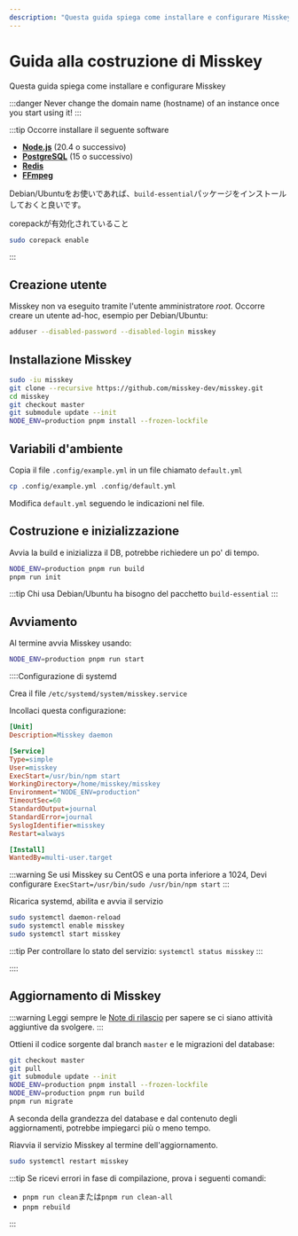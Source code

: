 ```yaml
---
description: "Questa guida spiega come installare e configurare Misskey"
---
```


# Guida alla costruzione di Misskey

Questa guida spiega come installare e configurare Misskey

:::danger
Never change the domain name (hostname) of an instance once you start using it!
:::

:::tip
Occorre installare il seguente software

- **[Node.js](https://nodejs.org/en/)** (20.4 o successivo)
- **[PostgreSQL](https://www.postgresql.org/)** (15 o successivo)
- **[Redis](https://redis.io/)**
- **[FFmpeg](https://www.ffmpeg.org/)**

Debian/Ubuntuをお使いであれば、`build-essential`パッケージをインストールしておくと良いです。

corepackが有効化されていること
```sh
sudo corepack enable
```
:::

## Creazione utente

Misskey non va eseguito tramite l'utente amministratore _root_. Occorre creare un utente ad-hoc, esempio per Debian/Ubuntu:

```sh
adduser --disabled-password --disabled-login misskey
```

## Installazione Misskey

```sh
sudo -iu misskey
git clone --recursive https://github.com/misskey-dev/misskey.git
cd misskey
git checkout master
git submodule update --init
NODE_ENV=production pnpm install --frozen-lockfile
```

## Variabili d'ambiente

Copia il file `.config/example.yml` in un file chiamato `default.yml`

```sh
cp .config/example.yml .config/default.yml
```

Modifica `default.yml` seguendo le indicazioni nel file.

## Costruzione e inizializzazione

Avvia la build e inizializza il DB, potrebbe richiedere un po' di tempo.

```sh
NODE_ENV=production pnpm run build
pnpm run init
```

:::tip
Chi usa Debian/Ubuntu ha bisogno del pacchetto `build-essential`
:::

## Avviamento

Al termine avvia Misskey usando:

```sh
NODE_ENV=production pnpm run start
```

::::Configurazione di systemd

Crea il file `/etc/systemd/system/misskey.service`

Incollaci questa configurazione:

```ini
[Unit]
Description=Misskey daemon

[Service]
Type=simple
User=misskey
ExecStart=/usr/bin/npm start
WorkingDirectory=/home/misskey/misskey
Environment="NODE_ENV=production"
TimeoutSec=60
StandardOutput=journal
StandardError=journal
SyslogIdentifier=misskey
Restart=always

[Install]
WantedBy=multi-user.target
```

:::warning
Se usi Misskey su CentOS e una porta inferiore a 1024, Devi configurare `ExecStart=/usr/bin/sudo /usr/bin/npm start`
:::

Ricarica systemd, abilita e avvia il servizio

```sh
sudo systemctl daemon-reload
sudo systemctl enable misskey
sudo systemctl start misskey
```

:::tip
Per controllare lo stato del servizio: `systemctl status misskey`
:::

::::

## Aggiornamento di Misskey

:::warning
Leggi sempre le [Note di rilascio](https://github.com/misskey-dev/misskey/blob/master/CHANGELOG.md) per sapere se ci siano attività aggiuntive da svolgere.
:::

Ottieni il codice sorgente dal branch `master` e le migrazioni del database:

```sh
git checkout master
git pull
git submodule update --init
NODE_ENV=production pnpm install --frozen-lockfile
NODE_ENV=production pnpm run build
pnpm run migrate
```

A seconda della grandezza del database e dal contenuto degli aggiornamenti, potrebbe impiegarci più o meno tempo.

Riavvia il servizio Misskey al termine dell'aggiornamento.

```sh
sudo systemctl restart misskey
```

:::tip
Se ricevi errori in fase di compilazione, prova i seguenti comandi:

- `pnpm run clean`または`pnpm run clean-all`
- `pnpm rebuild`

:::
